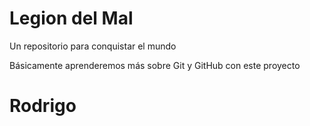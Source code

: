 # Legion del Mal
Un repositorio para conquistar el mundo

Básicamente aprenderemos más sobre Git y GitHub con este proyecto

# Rodrigo